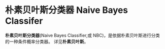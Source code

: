 #  朴素贝叶斯分类器 Naive Bayes Classifer 

**朴素贝叶斯分类器**(Naive Bayes Classifier,或 NBC)，是依据朴素贝叶斯进行分类的一种条件概率分类器。
详见**朴素贝叶斯**。



